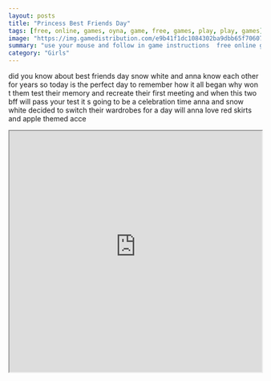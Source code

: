 ```yaml
---
layout: posts
title: "Princess Best Friends Day"
tags: [free, online, games, oyna, game, free, games, play, play, games]
image: "https://img.gamedistribution.com/e9b41f1dc1084302ba9dbb65f706078f.jpg"
summary: "use your mouse and follow in game instructions  free online games oyna game free games play play games"
category: "Girls"
---
```


did you know about best friends day snow white and anna know each other for years so today is the perfect day to remember how it all began why won t them test their memory and recreate their first meeting and when this two bff will pass your test it s going to be a celebration time anna and snow white decided to switch their wardrobes for a day will anna love red skirts and apple themed acce

<iframe width="100%" height="480px;" src="https://html5.gamedistribution.com/e9b41f1dc1084302ba9dbb65f706078f/"></iframe>